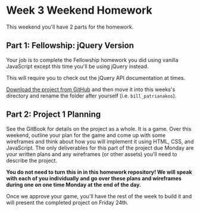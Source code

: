 # Week 3 Weekend Homework

This weekend you'll have 2 parts for the homework.

## Part 1: Fellowship: jQuery Version

Your job is to complete the Fellowship homework you did using vanilla JavaScript except this time you'll be using jQuery instead.

This will require you to check out the jQuery API documentation at times.

[Download the project from GitHub](https://github.com/ga-chicago/fellowship/archive/master.zip) and then move it into this weeks's directory and rename the folder after yourself (i.e. `bill_patrianakos`).

## Part 2: Project 1 Planning

See the GitBook for details on the project as a whole. It is a game. Over this weekend, outline your plan for the game and come up with some wireframes and think about how you will implement it using HTML, CSS, and JavaScript. The only deliverables for this part of the project due Monday are your written plans and any wireframes (or other assets) you'll need to describe the project. 

__You do not need to turn this in in this homework repository! We will speak with each of you individually and go over these plans and wireframes during one on one time Monday at the end of the day.__

Once we approve your game, you'll have the rest of the week to build it and will present the completed project on Friday 24th.

